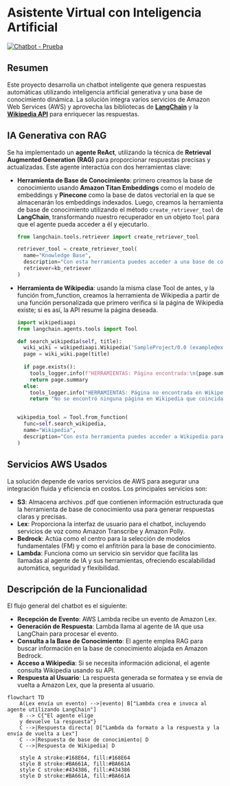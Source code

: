 # Asistente Virtual con Inteligencia Artificial

[![Chatbot - Prueba](https://img.shields.io/badge/Enclave_Formación-Chatbot-white?&labelColor=ff9d19)](https://t-enclave.com/pruebas-chat/)

## Resumen

Este proyecto desarrolla un chatbot inteligente que genera respuestas automáticas utilizando inteligencia artificial generativa y una base de conocimiento dinámica. La solución integra varios servicios de Amazon Web Services (AWS) y aprovecha las bibliotecas de [**LangChain**](https://github.com/langchain-ai/langchain "Ir a LangChain") y la [**Wikipedia API**](https://github.com/martin-majlis/Wikipedia-API "Ir a Wikipedia-API") para enriquecer las respuestas.

## IA Generativa con RAG

Se ha implementado un **agente ReAct**, utilizando la técnica de **Retrieval Augmented Generation (RAG)** para proporcionar respuestas precisas y actualizadas. Este agente interactúa con dos herramientas clave:

* **Herramienta de Base de Conocimiento**: primero creamos la base de conocimiento usando **Amazon Titan Embeddings** como el modelo de embeddings y **Pinecone** como la base de datos vectorial en la que se almacenarán los embeddings indexados. Luego, creamos la herramienta de base de conocimiento utilizando el método `create_retriever_tool` de **LangChain**, transformando nuestro recuperador en un objeto `Tool` para que el agente pueda acceder a él y ejecutarlo.

  ```python
  from langchain.tools.retriever import create_retriever_tool

  retriever_tool = create_retriever_tool(
    name="Knowledge Base",
    description="Con esta herramienta puedes acceder a una base de conocimiento personalizada.",
    retriever=kb_retriever
  )
  ```
  
* **Herramienta de Wikipedia**: usando la misma clase Tool de antes, y la función from_function, creamos la herramienta de Wikipedia a partir de una función personalizada que primero verifica si la página de Wikipedia existe; si es así, la API resume la página deseada.

  ```python
  import wikipediaapi
  from langchain.agents.tools import Tool

  def search_wikipedia(self, title):
    wiki_wiki = wikipediaapi.Wikipedia('SampleProject/0.0 (example@example.com)', 'en')
    page = wiki_wiki.page(title)
      
    if page.exists():
      tools_logger.info(f"HERRAMIENTAS: Página encontrada:\n{page.summary}")
      return page.summary 
    else:
      tools_logger.info("HERRAMIENTAS: Página no encontrada en Wikipedia")
      return "No se encontró ninguna página en Wikipedia que coincida con tu búsqueda."


  wikipedia_tool = Tool.from_function(
    func=self.search_wikipedia,
    name="Wikipedia",
    description="Con esta herramienta puedes acceder a Wikipedia para resumir diferentes temas que no conoces."
  )
  ```

## Servicios AWS Usados

La solución depende de varios servicios de AWS para asegurar una integración fluida y eficiencia en costos. Los principales servicios son:

* **S3**: Almacena archivos .pdf que contienen información estructurada que la herramienta de base de conocimiento usa para generar respuestas claras y precisas.
* **Lex**: Proporciona la interfaz de usuario para el chatbot, incluyendo servicios de voz como Amazon Transcribe y Amazon Polly.
* **Bedrock**: Actúa como el centro para la selección de modelos fundamentales (FM) y como el anfitrión para la base de conocimiento.
* **Lambda**: Funciona como un servicio sin servidor que facilita las llamadas al agente de IA y sus herramientas, ofreciendo escalabilidad automática, seguridad y flexibilidad.

## Descripción de la Funcionalidad

El flujo general del chatbot es el siguiente:

* **Recepción de Evento**: AWS Lambda recibe un evento de Amazon Lex.
* **Generación de Respuesta**: Lambda llama al agente de IA que usa LangChain para procesar el evento.
* **Consulta a la Base de Conocimiento**: El agente emplea RAG para buscar información en la base de conocimiento alojada en Amazon Bedrock.
* **Acceso a Wikipedia**: Si se necesita información adicional, el agente consulta Wikipedia usando su API.
* **Respuesta al Usuario**: La respuesta generada se formatea y se envía de vuelta a Amazon Lex, que la presenta al usuario.

```mermaid
flowchart TD
    A(Lex envía un evento) -->|evento| B["Lambda crea e invoca al agente utilizando LangChain"]
    B --> C{"El agente elige
    y devuelve la respuesta"}
    C -->|Respuesta directa| D["Lambda da formato a la respuesta y la envía de vuelta a Lex"]
    C -->|Respuesta de base de conocimiento| D
    C -->|Respuesta de Wikipedia| D

    style A stroke:#168E64, fill:#168E64
    style B stroke:#BA661A, fill:#BA661A
    style C stroke:#434386, fill:#434386
    style D stroke:#BA661A, fill:#BA661A
```
